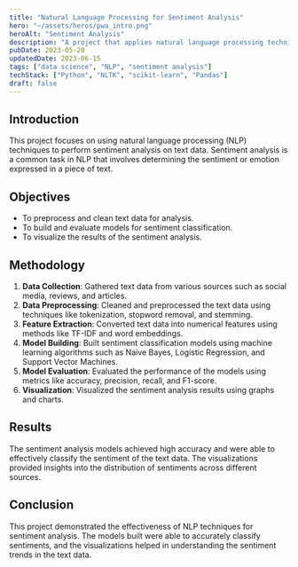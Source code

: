 ```yaml
---
title: "Natural Language Processing for Sentiment Analysis"
hero: "~/assets/heros/pwa_intro.png"
heroAlt: "Sentiment Analysis"
description: "A project that applies natural language processing techniques to analyze sentiment in text data."
pubDate: 2023-05-20
updatedDate: 2023-06-15
tags: ["data science", "NLP", "sentiment analysis"]
techStack: ["Python", "NLTK", "scikit-learn", "Pandas"]
draft: false
---
```


## Introduction

This project focuses on using natural language processing (NLP) techniques to perform sentiment analysis on text data. Sentiment analysis is a common task in NLP that involves determining the sentiment or emotion expressed in a piece of text.

## Objectives

- To preprocess and clean text data for analysis.
- To build and evaluate models for sentiment classification.
- To visualize the results of the sentiment analysis.

## Methodology

1. **Data Collection**: Gathered text data from various sources such as social media, reviews, and articles.
2. **Data Preprocessing**: Cleaned and preprocessed the text data using techniques like tokenization, stopword removal, and stemming.
3. **Feature Extraction**: Converted text data into numerical features using methods like TF-IDF and word embeddings.
4. **Model Building**: Built sentiment classification models using machine learning algorithms such as Naive Bayes, Logistic Regression, and Support Vector Machines.
5. **Model Evaluation**: Evaluated the performance of the models using metrics like accuracy, precision, recall, and F1-score.
6. **Visualization**: Visualized the sentiment analysis results using graphs and charts.

## Results

The sentiment analysis models achieved high accuracy and were able to effectively classify the sentiment of the text data. The visualizations provided insights into the distribution of sentiments across different sources.

## Conclusion

This project demonstrated the effectiveness of NLP techniques for sentiment analysis. The models built were able to accurately classify sentiments, and the visualizations helped in understanding the sentiment trends in the text data.
